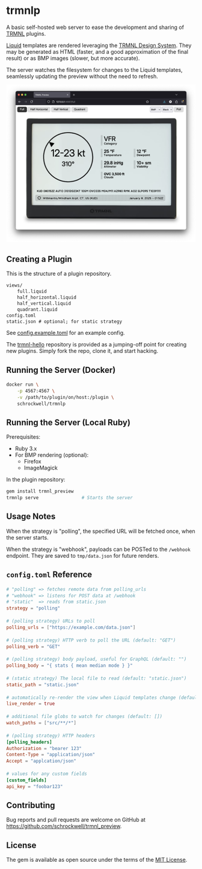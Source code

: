 # trmnlp

A basic self-hosted web server to ease the development and sharing of [TRMNL](https://usetrmnl.com/) plugins.

[Liquid](https://shopify.github.io/liquid/) templates are rendered leveraging the [TRMNL Design System](https://usetrmnl.com/framework). They may be generated as HTML (faster, and a good approximation of the final result) or as BMP images (slower, but more accurate).

The server watches the filesystem for changes to the Liquid templates, seamlessly updating the preview without the need to refresh.

![Screenshot](docs/preview.png)

## Creating a Plugin

This is the structure of a plugin repository.

```
views/
    full.liquid
    half_horizontal.liquid
    half_vertical.liquid
    quadrant.liquid
config.toml
static.json # optional; for static strategy
```

See [config.example.toml](config.example.toml) for an example config.

The [trmnl-hello](https://github.com/schrockwell/trmnl-hello) repository is provided as a jumping-off point for creating new plugins. Simply fork the repo, clone it, and start hacking.

## Running the Server (Docker)

```sh
docker run \
    -p 4567:4567 \
    -v /path/to/plugin/on/host:/plugin \
    schrockwell/trmnlp
```

## Running the Server (Local Ruby)

Prerequisites:

- Ruby 3.x
- For BMP rendering (optional):
  - Firefox
  - ImageMagick

In the plugin repository:

```sh
gem install trmnl_preview
trmnlp serve                # Starts the server
```

## Usage Notes

When the strategy is "polling", the specified URL will be fetched once, when the server starts.

When the strategy is "webhook", payloads can be POSTed to the `/webhook` endpoint. They are saved to `tmp/data.json` for future renders.

## `config.toml` Reference

```toml
# "polling" => fetches remote data from polling_urls
# "webhook" => listens for POST data at /webhook
# "static"  => reads from static.json
strategy = "polling"

# (polling strategy) URLs to poll
polling_urls = ["https://example.com/data.json"]

# (polling strategy) HTTP verb to poll the URL (default: "GET")
polling_verb = "GET"

# (polling strategy) body payload, useful for GraphQL (default: "")
polling_body = "{ stats { mean median mode } }"

# (static strategy) The local file to read (default: "static.json")
static_path = "static.json"

# automatically re-render the view when Liquid templates change (default: true)
live_render = true

# additional file globs to watch for changes (default: [])
watch_paths = ["src/**/*"]

# (polling strategy) HTTP headers
[polling_headers]
Authorization = "bearer 123"
Content-Type = "application/json"
Accept = "applcation/json"

# values for any custom fields
[custom_fields]
api_key = "foobar123"
```

## Contributing

Bug reports and pull requests are welcome on GitHub at https://github.com/schrockwell/trmnl_preview.

## License

The gem is available as open source under the terms of the [MIT License](https://opensource.org/licenses/MIT).

